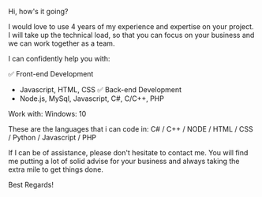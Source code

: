 Hi, how's it going? 

I would love to use 4 years of my experience and expertise on your project.
I will take up the technical load, so that you can focus on your business and we can work together as a team.

I can confidently help you with:

✅ Front-end Development
-  Javascript, HTML, CSS
✅ Back-end Development
- Node.js, MySql, Javascript, C#, C/C++, PHP

Work with: Windows: 10

These are the languages that i can code in: C# / C++ / NODE / HTML / CSS / Python / Javascript / PHP

If I can be of assistance, please don't hesitate to contact me. 
You will find me putting a lot of solid advise for your business and always taking the extra mile to get things done.

Best Regards!
